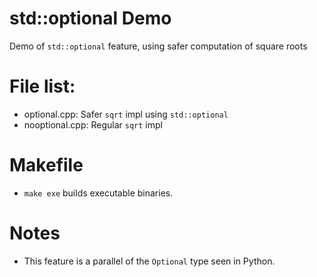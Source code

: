 # std::optional Demo
Demo of `std::optional` feature, using safer computation of square roots 

# File list:
- optional.cpp: Safer `sqrt` impl using `std::optional` 
- nooptional.cpp: Regular `sqrt` impl 

# Makefile
- `make exe` builds executable binaries.

# Notes
- This feature is a parallel of the `Optional` type seen in Python.
